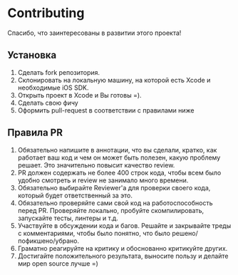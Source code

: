 # Contributing

Спасибо, что заинтересованы в развитии этого проекта!

## Установка

1. Сделать fork репозитория.
2. Склонировать на локальную машину, на которой есть Xcode и необходимые iOS SDK.
3. Открыть проект в Xcode и Вы готовы =).
4. Сделать свою фичу
5. Оформить pull-request в соответствии с правилами ниже

## Правила PR

1. Обязательно напишите в аннотации, что вы сделали, кратко, как работает ваш код и чем он может быть полезен, какую проблему решает. Это значительно повысит качество review.
2. PR должен содержать не более 400 строк кода, чтобы всем было удобно смотреть и review не занимало много времени.
3. Обязательно выбирайте Reviewer'a для проверки своего кода, который будет ответственный за это.
4. Обязательно проверяйте сами свой код на работоспособность перед PR. Проверяйте локально, пробуйте скомпилировать, запускайте тесты, линтеры и т.д.
5. Участвуйте в обсуждении кода и багов. Решайте и закрывайте треды с комментариями, чтобы было понятно, что было решено/пофикшено/убрано.
6. Граматно реагируйте на критику и обоснованно критикуйте других.
7. Достигайте положительного результата, выносите пользу и делайте мир open source лучше =)
   